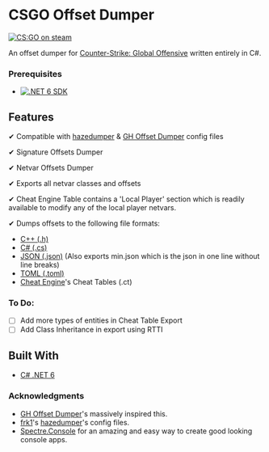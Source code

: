 # CSGO Offset Dumper

[![CS:GO on steam](https://img.shields.io/badge/Steam-CS%3AGO-grey?labelColor=black&logo=Steam)](https://store.steampowered.com/app/730/CounterStrike_Global_Offensive/)



An offset dumper for [Counter-Strike: Global Offensive](https://store.steampowered.com/app/730/CounterStrike_Global_Offensive/) written entirely in C#.


### Prerequisites
* [![.NET 6 SDK](https://img.shields.io/badge/.NET-6_SDK-5a25e3)](https://dotnet.microsoft.com/en-us/download/dotnet/6.0)


 
## Features

✔ Compatible with [hazedumper](https://github.com/frk1/hazedumper/blob/master/config.json) & [GH Offset Dumper](https://guidedhacking.com/resources/guided-hacking-offset-dumper-gh-offset-dumper.51/) config files

✔ Signature Offsets Dumper

✔ Netvar Offsets Dumper

✔ Exports all netvar classes and offsets

✔ Cheat Engine Table contains a 'Local Player' section which is readily available to modify any of the local player netvars.

✔ Dumps offsets to the following file formats:
* [C++ (.h)](https://github.com/topics/cpp)
* [C# (.cs)](https://github.com/topics/csharp)
* [JSON (.json)](https://github.com/topics/json) (Also exports min.json which is the json in one line without line breaks)
* [TOML (.toml)](https://github.com/toml-lang/toml)
* [Cheat Engine](https://www.cheatengine.org/)'s Cheat Tables (.ct)

### To Do:

- [ ] Add more types of entities in Cheat Table Export
- [ ] Add Class Inheritance in export using RTTI

## Built With

* [C# .NET 6](https://dotnet.microsoft.com/en-us/download/dotnet/6.0)


### Acknowledgments
* [GH Offset Dumper](https://github.com/guided-hacking/GH-Offset-Dumper)'s massively inspired this.
* [frk1](https://github.com/frk1)'s [hazedumper](https://github.com/frk1/hazedumper)'s config files.
* [Spectre.Console](https://github.com/spectreconsole/spectre.console) for an amazing and easy way to create good looking console apps.
